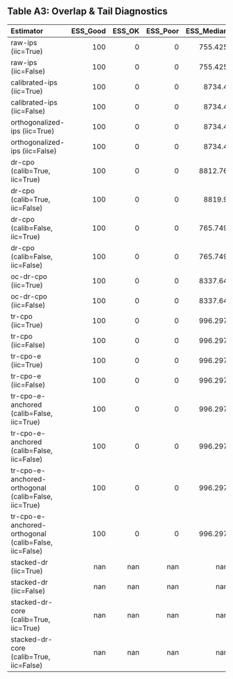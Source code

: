 ## Table A3: Overlap & Tail Diagnostics

| Estimator                                             |   ESS_Good |   ESS_OK |   ESS_Poor |   ESS_Median |
|:------------------------------------------------------|-----------:|---------:|-----------:|-------------:|
| raw-ips (iic=True)                                    |        100 |        0 |          0 |      755.425 |
| raw-ips (iic=False)                                   |        100 |        0 |          0 |      755.425 |
| calibrated-ips (iic=True)                             |        100 |        0 |          0 |     8734.4   |
| calibrated-ips (iic=False)                            |        100 |        0 |          0 |     8734.4   |
| orthogonalized-ips (iic=True)                         |        100 |        0 |          0 |     8734.4   |
| orthogonalized-ips (iic=False)                        |        100 |        0 |          0 |     8734.4   |
| dr-cpo (calib=True, iic=True)                         |        100 |        0 |          0 |     8812.76  |
| dr-cpo (calib=True, iic=False)                        |        100 |        0 |          0 |     8819.9   |
| dr-cpo (calib=False, iic=True)                        |        100 |        0 |          0 |      765.749 |
| dr-cpo (calib=False, iic=False)                       |        100 |        0 |          0 |      765.749 |
| oc-dr-cpo (iic=True)                                  |        100 |        0 |          0 |     8337.64  |
| oc-dr-cpo (iic=False)                                 |        100 |        0 |          0 |     8337.64  |
| tr-cpo (iic=True)                                     |        100 |        0 |          0 |      996.297 |
| tr-cpo (iic=False)                                    |        100 |        0 |          0 |      996.297 |
| tr-cpo-e (iic=True)                                   |        100 |        0 |          0 |      996.297 |
| tr-cpo-e (iic=False)                                  |        100 |        0 |          0 |      996.297 |
| tr-cpo-e-anchored (calib=False, iic=True)             |        100 |        0 |          0 |      996.297 |
| tr-cpo-e-anchored (calib=False, iic=False)            |        100 |        0 |          0 |      996.297 |
| tr-cpo-e-anchored-orthogonal (calib=False, iic=True)  |        100 |        0 |          0 |      996.297 |
| tr-cpo-e-anchored-orthogonal (calib=False, iic=False) |        100 |        0 |          0 |      996.297 |
| stacked-dr (iic=True)                                 |        nan |      nan |        nan |      nan     |
| stacked-dr (iic=False)                                |        nan |      nan |        nan |      nan     |
| stacked-dr-core (calib=True, iic=True)                |        nan |      nan |        nan |      nan     |
| stacked-dr-core (calib=True, iic=False)               |        nan |      nan |        nan |      nan     |